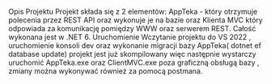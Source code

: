 Opis Projektu
Projekt składa się z 2 elementów: AppTeka - który otrzymuje polecenia przez REST API oraz wykonuje je na bazie oraz Klienta MVC który odpowiada 
za komunikację pomiędzy WWW oraz serwerem REST. Całość wykonana jest w .NET 6.
Uruchomienie
Wczytanie projektu do VS 2022 , uruchomienie konsoli dev oraz wykonanie migracji bazy AppTeka( dotnet ef database update)
projekt jest już skompilowany więc następnie wystarczy uruchomić AppTeka.exe oraz ClientMVC.exe
poza graficzną obsługą bazy , zmiany można wykonywać również za pomocą postmana.
